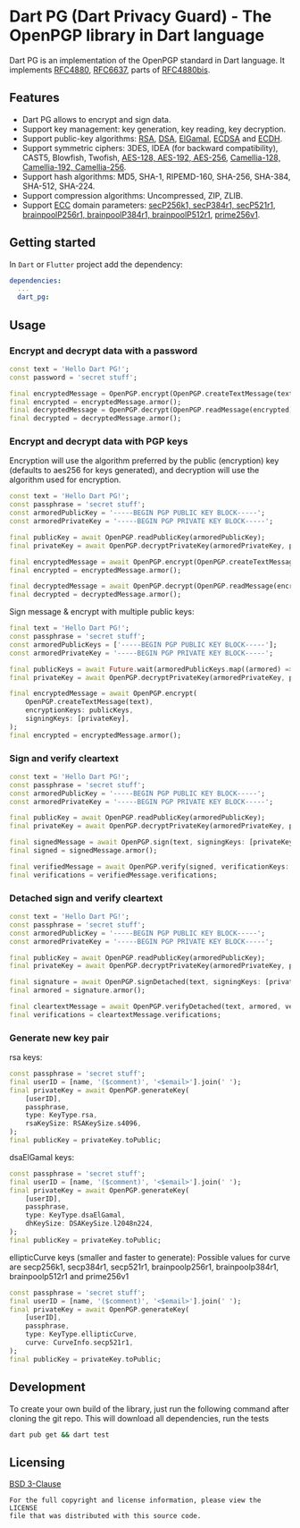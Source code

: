 Dart PG (Dart Privacy Guard) - The OpenPGP library in Dart language
===================================================================
Dart PG is an implementation of the OpenPGP standard in Dart language.
It implements [RFC4880](https://www.rfc-editor.org/rfc/rfc4880), [RFC6637](https://www.rfc-editor.org/rfc/rfc6637),
parts of [RFC4880bis](https://datatracker.ietf.org/doc/html/draft-ietf-openpgp-rfc4880bis).

## Features
* Dart PG allows to encrypt and sign data.
* Support key management: key generation, key reading, key decryption.
* Support public-key algorithms: [RSA](https://en.wikipedia.org/wiki/RSA_(cryptosystem)),
  [DSA](https://en.wikipedia.org/wiki/Digital_Signature_Algorithm),
  [ElGamal](https://en.wikipedia.org/wiki/ElGamal_encryption),
  [ECDSA](https://en.wikipedia.org/wiki/Elliptic_Curve_Digital_Signature_Algorithm)
  and [ECDH](https://en.wikipedia.org/wiki/Elliptic-curve_Diffie%E2%80%93Hellman).
* Support symmetric ciphers: 3DES, IDEA (for backward compatibility), CAST5, Blowfish, Twofish,
  [AES-128, AES-192, AES-256](https://en.wikipedia.org/wiki/Advanced_Encryption_Standard),
  [Camellia-128, Camellia-192, Camellia-256](https://en.wikipedia.org/wiki/Camellia_(cipher)).
* Support hash algorithms: MD5, SHA-1, RIPEMD-160, SHA-256, SHA-384, SHA-512, SHA-224.
* Support compression algorithms: Uncompressed, ZIP, ZLIB.
* Support [ECC](https://en.wikipedia.org/wiki/Elliptic-curve_cryptography) domain parameters:
  [secP256k1, secP384r1, secP521r1](https://www.rfc-editor.org/rfc/rfc6090),
  [brainpoolP256r1, brainpoolP384r1, brainpoolP512r1](https://www.rfc-editor.org/rfc/rfc5639),
  [prime256v1](https://www.secg.org/sec2-v2.pdf).

## Getting started
In `Dart` or `Flutter` project add the dependency:
```yml
dependencies:
  ...
  dart_pg:
```

## Usage

### Encrypt and decrypt data with a password
```dart
const text = 'Hello Dart PG!';
const password = 'secret stuff';

final encryptedMessage = OpenPGP.encrypt(OpenPGP.createTextMessage(text), passwords: [password]);
final encrypted = encryptedMessage.armor();
final decryptedMessage = OpenPGP.decrypt(OpenPGP.readMessage(encrypted), passwords: [password]);
final decrypted = decryptedMessage.armor();
```

### Encrypt and decrypt data with PGP keys
Encryption will use the algorithm preferred by the public (encryption) key (defaults to aes256 for keys generated),
and decryption will use the algorithm used for encryption.
```dart
const text = 'Hello Dart PG!';
const passphrase = 'secret stuff';
const armoredPublicKey = '-----BEGIN PGP PUBLIC KEY BLOCK-----';
const armoredPrivateKey = '-----BEGIN PGP PRIVATE KEY BLOCK-----';

final publicKey = await OpenPGP.readPublicKey(armoredPublicKey);
final privateKey = await OpenPGP.decryptPrivateKey(armoredPrivateKey, passphrase);

final encryptedMessage = await OpenPGP.encrypt(OpenPGP.createTextMessage(text), encryptionKeys: [publicKey]);
final encrypted = encryptedMessage.armor();

final decryptedMessage = await OpenPGP.decrypt(OpenPGP.readMessage(encrypted), decryptionKeys: [privateKey]);
final decrypted = decryptedMessage.armor();
```

Sign message & encrypt with multiple public keys:
```dart
final text = 'Hello Dart PG!';
const passphrase = 'secret stuff';
const armoredPublicKeys = ['-----BEGIN PGP PUBLIC KEY BLOCK-----'];
const armoredPrivateKey = '-----BEGIN PGP PRIVATE KEY BLOCK-----';

final publicKeys = await Future.wait(armoredPublicKeys.map((armored) => OpenPGP.readPublicKey(armored)));
final privateKey = await OpenPGP.decryptPrivateKey(armoredPrivateKey, passphrase);

final encryptedMessage = await OpenPGP.encrypt(
    OpenPGP.createTextMessage(text),
    encryptionKeys: publicKeys,
    signingKeys: [privateKey],
);
final encrypted = encryptedMessage.armor();
```

### Sign and verify cleartext
```dart
const text = 'Hello Dart PG!';
const passphrase = 'secret stuff';
const armoredPublicKey = '-----BEGIN PGP PUBLIC KEY BLOCK-----';
const armoredPrivateKey = '-----BEGIN PGP PRIVATE KEY BLOCK-----';

final publicKey = await OpenPGP.readPublicKey(armoredPublicKey);
final privateKey = await OpenPGP.decryptPrivateKey(armoredPrivateKey, passphrase);

final signedMessage = await OpenPGP.sign(text, signingKeys: [privateKey]);
final signed = signedMessage.armor();

final verifiedMessage = await OpenPGP.verify(signed, verificationKeys: [publicKey]);
final verifications = verifiedMessage.verifications;
```

### Detached sign and verify cleartext
```dart
const text = 'Hello Dart PG!';
const passphrase = 'secret stuff';
const armoredPublicKey = '-----BEGIN PGP PUBLIC KEY BLOCK-----';
const armoredPrivateKey = '-----BEGIN PGP PRIVATE KEY BLOCK-----';

final publicKey = await OpenPGP.readPublicKey(armoredPublicKey);
final privateKey = await OpenPGP.decryptPrivateKey(armoredPrivateKey, passphrase);

final signature = await OpenPGP.signDetached(text, signingKeys: [privateKey]);
final armored = signature.armor();

final cleartextMessage = await OpenPGP.verifyDetached(text, armored, verificationKeys: [publicKey]);
final verifications = cleartextMessage.verifications;
```

### Generate new key pair
rsa keys:
```dart
const passphrase = 'secret stuff';
final userID = [name, '($comment)', '<$email>'].join(' ');
final privateKey = await OpenPGP.generateKey(
    [userID],
    passphrase,
    type: KeyType.rsa,
    rsaKeySize: RSAKeySize.s4096,
);
final publicKey = privateKey.toPublic;
```

dsaElGamal keys:
```dart
const passphrase = 'secret stuff';
final userID = [name, '($comment)', '<$email>'].join(' ');
final privateKey = await OpenPGP.generateKey(
    [userID],
    passphrase,
    type: KeyType.dsaElGamal,
    dhKeySize: DSAKeySize.l2048n224,
);
final publicKey = privateKey.toPublic;
```

ellipticCurve keys (smaller and faster to generate): Possible values for curve are
secp256k1, secp384r1, secp521r1, brainpoolp256r1, brainpoolp384r1, brainpoolp512r1 and prime256v1
```dart
const passphrase = 'secret stuff';
final userID = [name, '($comment)', '<$email>'].join(' ');
final privateKey = await OpenPGP.generateKey(
    [userID],
    passphrase,
    type: KeyType.ellipticCurve,
    curve: CurveInfo.secp521r1,
);
final publicKey = privateKey.toPublic;
```

## Development
To create your own build of the library, just run the following command after cloning the git repo.
This will download all dependencies, run the tests
```bash
dart pub get && dart test
```

## Licensing
[BSD 3-Clause](LICENSE)

    For the full copyright and license information, please view the LICENSE
    file that was distributed with this source code.
